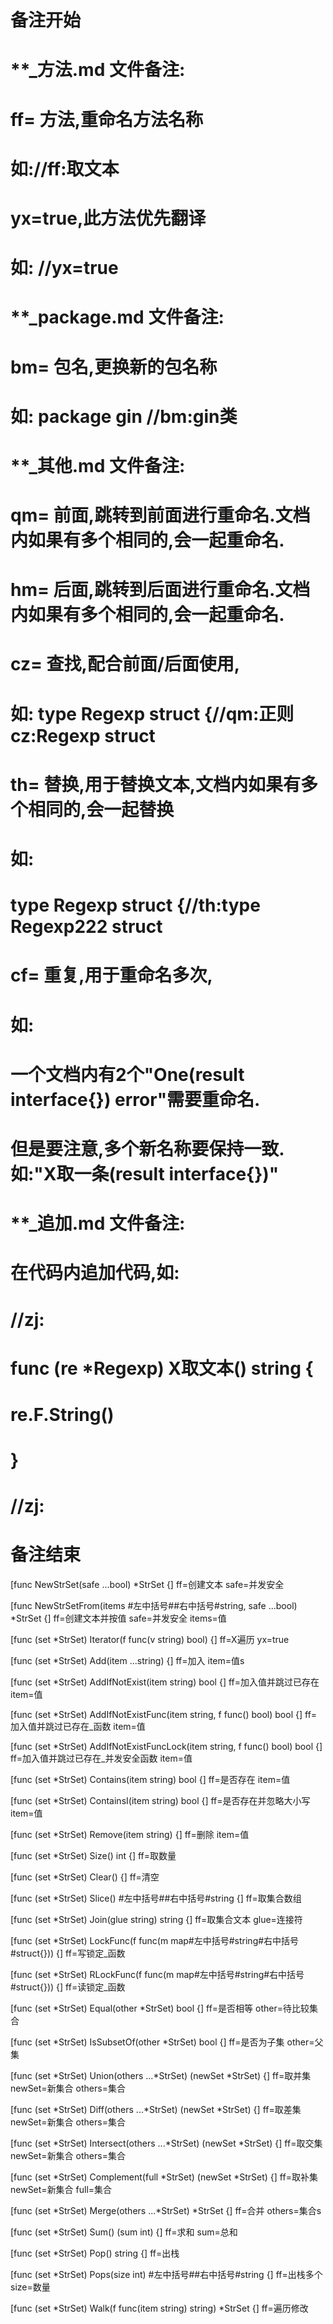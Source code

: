 # 备注开始
# **_方法.md 文件备注:
# ff= 方法,重命名方法名称
# 如://ff:取文本
#
# yx=true,此方法优先翻译
# 如: //yx=true

# **_package.md 文件备注:
# bm= 包名,更换新的包名称 
# 如: package gin //bm:gin类

# **_其他.md 文件备注:
# qm= 前面,跳转到前面进行重命名.文档内如果有多个相同的,会一起重命名.
# hm= 后面,跳转到后面进行重命名.文档内如果有多个相同的,会一起重命名.
# cz= 查找,配合前面/后面使用,
# 如: type Regexp struct {//qm:正则 cz:Regexp struct
#
# th= 替换,用于替换文本,文档内如果有多个相同的,会一起替换
# 如:
# type Regexp struct {//th:type Regexp222 struct
#
# cf= 重复,用于重命名多次,
# 如: 
# 一个文档内有2个"One(result interface{}) error"需要重命名.
# 但是要注意,多个新名称要保持一致. 如:"X取一条(result interface{})"

# **_追加.md 文件备注:
# 在代码内追加代码,如:
# //zj:
# func (re *Regexp) X取文本() string { 
# re.F.String()
# }
# //zj:
# 备注结束

[func NewStrSet(safe ...bool) *StrSet {]
ff=创建文本
safe=并发安全

[func NewStrSetFrom(items #左中括号##右中括号#string, safe ...bool) *StrSet {]
ff=创建文本并按值
safe=并发安全
items=值

[func (set *StrSet) Iterator(f func(v string) bool) {]
ff=X遍历
yx=true

[func (set *StrSet) Add(item ...string) {]
ff=加入
item=值s

[func (set *StrSet) AddIfNotExist(item string) bool {]
ff=加入值并跳过已存在
item=值

[func (set *StrSet) AddIfNotExistFunc(item string, f func() bool) bool {]
ff=加入值并跳过已存在_函数
item=值

[func (set *StrSet) AddIfNotExistFuncLock(item string, f func() bool) bool {]
ff=加入值并跳过已存在_并发安全函数
item=值

[func (set *StrSet) Contains(item string) bool {]
ff=是否存在
item=值

[func (set *StrSet) ContainsI(item string) bool {]
ff=是否存在并忽略大小写
item=值

[func (set *StrSet) Remove(item string) {]
ff=删除
item=值

[func (set *StrSet) Size() int {]
ff=取数量

[func (set *StrSet) Clear() {]
ff=清空

[func (set *StrSet) Slice() #左中括号##右中括号#string {]
ff=取集合数组

[func (set *StrSet) Join(glue string) string {]
ff=取集合文本
glue=连接符

[func (set *StrSet) LockFunc(f func(m map#左中括号#string#右中括号#struct{})) {]
ff=写锁定_函数

[func (set *StrSet) RLockFunc(f func(m map#左中括号#string#右中括号#struct{})) {]
ff=读锁定_函数

[func (set *StrSet) Equal(other *StrSet) bool {]
ff=是否相等
other=待比较集合

[func (set *StrSet) IsSubsetOf(other *StrSet) bool {]
ff=是否为子集
other=父集

[func (set *StrSet) Union(others ...*StrSet) (newSet *StrSet) {]
ff=取并集
newSet=新集合
others=集合

[func (set *StrSet) Diff(others ...*StrSet) (newSet *StrSet) {]
ff=取差集
newSet=新集合
others=集合

[func (set *StrSet) Intersect(others ...*StrSet) (newSet *StrSet) {]
ff=取交集
newSet=新集合
others=集合

[func (set *StrSet) Complement(full *StrSet) (newSet *StrSet) {]
ff=取补集
newSet=新集合
full=集合

[func (set *StrSet) Merge(others ...*StrSet) *StrSet {]
ff=合并
others=集合s

[func (set *StrSet) Sum() (sum int) {]
ff=求和
sum=总和

[func (set *StrSet) Pop() string {]
ff=出栈

[func (set *StrSet) Pops(size int) #左中括号##右中括号#string {]
ff=出栈多个
size=数量

[func (set *StrSet) Walk(f func(item string) string) *StrSet {]
ff=遍历修改
